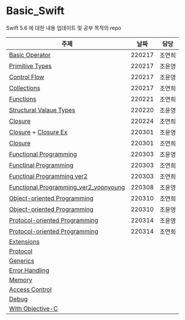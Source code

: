 # Basic_Swift
Swift 5.6 에 대한 내용 업데이트 및 공부 목적의 repo

| 주제 | 날짜 | 담당 |
| --- | --- | ---- |
| [Basic Operator](./BasicOperator.md) | 220217 | 조연희|
| [Primitive Types](./PrimitiveTypes.md) |  220217|  조윤영|
| [Control Flow](./ControlFlow.md) |   220217|  조윤영|
| [Collections](./Collections.md) | 220217  | 조연희|
| [Functions](./Functions.md) | 220221 | 조연희|
| [Structural Valaue Types](./StructuralValueTypes.md) | 220220  | 조윤영|
| [Closure](./Clousre_yeonhee.md)| 220224 | 조연희|
| [Closure](./Closure_yoonyoung.md) + [Closure Ex](./Closure_yoonyoung.playground/Contents.swift)| 220301 | 조윤영 |
| [Closure](./Closure_deep.md) |220301|조연희|
| [Functional Programming](./FunctionalProgramming_yoonyoung.md)|220303|조윤영|
| [Functinal Programming](./Functional_Programming.md) |220303|조연희|
| [Functinal Programming ver2](./Functional_Programming_ver2.md) |220303|조연희|
| [Functional Programming_ver2_yoonyoung](./RxSwift.md)|220308|조윤영|
| [Object-oriented Programming](./OOP.md) |220310|조연희|
| [Object-oriented Programming](./OOP_yoonyoung.md) |220310|조윤영|
| [Protocol-oriented Programming](./POP_yoonyoung.md) |220314| 조윤영|
| [Protocol-oriented Programming](./Protocol_first.md) |220314| 조연희 |
| [Extensions]() |||
| [Protocol]() |||
| [Generics]() |||
| [Error Handling]() |||
| [Memory]() |||
| [Access Control]() |||
| [Debug]() |||
| [With Objective-C]() |||
